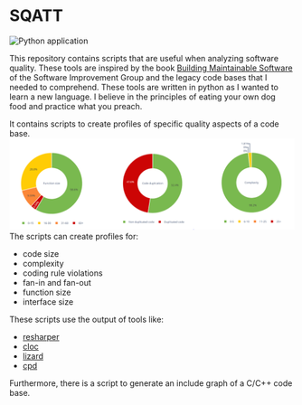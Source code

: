 # SQATT

![Python application](https://github.com/rschuitema/sqatt/workflows/Python%20application/badge.svg)

This repository contains scripts that are useful when analyzing software quality. These tools are inspired by the book
[Building Maintainable Software](https://www.softwareimprovementgroup.com/resources/ebook-building-maintainable-software/)
of the Software Improvement Group and the legacy code bases that I needed to comprehend. These tools are written in
python as I wanted to learn a new language. I believe in the principles of eating your own dog food and practice what
you preach. 

It contains scripts to create profiles of specific quality aspects of a code base.
![profiles](doc/manual/images/profiles.png)
The scripts can create profiles for:

* code size
* complexity
* coding rule violations
* fan-in and fan-out
* function size
* interface size

These scripts use the output of tools like:

* [resharper](https://www.jetbrains.com/resharper/)
* [cloc](https://github.com/AlDanial/cloc)
* [lizard](https://github.com/terryyin/lizard)
* [cpd](https://pmd.github.io/latest/pmd_userdocs_cpd.html)

Furthermore, there is a script to generate an include graph of a C/C++ code base.
